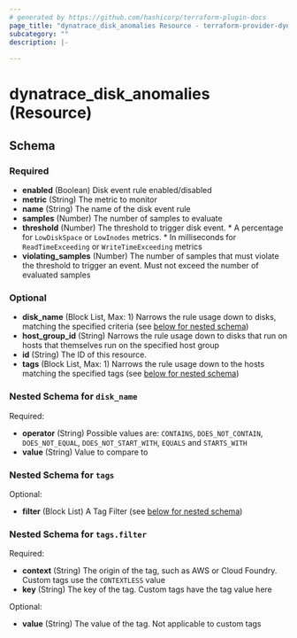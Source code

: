 ```yaml
---
# generated by https://github.com/hashicorp/terraform-plugin-docs
page_title: "dynatrace_disk_anomalies Resource - terraform-provider-dynatrace"
subcategory: ""
description: |-
  
---
```


# dynatrace_disk_anomalies (Resource)





<!-- schema generated by tfplugindocs -->
## Schema

### Required

- **enabled** (Boolean) Disk event rule enabled/disabled
- **metric** (String) The metric to monitor
- **name** (String) The name of the disk event rule
- **samples** (Number) The number of samples to evaluate
- **threshold** (Number) The threshold to trigger disk event.   * A percentage for `LowDiskSpace` or `LowInodes` metrics.   * In milliseconds for `ReadTimeExceeding` or `WriteTimeExceeding` metrics
- **violating_samples** (Number) The number of samples that must violate the threshold to trigger an event. Must not exceed the number of evaluated samples

### Optional

- **disk_name** (Block List, Max: 1) Narrows the rule usage down to disks, matching the specified criteria (see [below for nested schema](#nestedblock--disk_name))
- **host_group_id** (String) Narrows the rule usage down to disks that run on hosts that themselves run on the specified host group
- **id** (String) The ID of this resource.
- **tags** (Block List, Max: 1) Narrows the rule usage down to the hosts matching the specified tags (see [below for nested schema](#nestedblock--tags))

<a id="nestedblock--disk_name"></a>
### Nested Schema for `disk_name`

Required:

- **operator** (String) Possible values are: `CONTAINS`, `DOES_NOT_CONTAIN`, `DOES_NOT_EQUAL`, `DOES_NOT_START_WITH`, `EQUALS` and `STARTS_WITH`
- **value** (String) Value to compare to


<a id="nestedblock--tags"></a>
### Nested Schema for `tags`

Optional:

- **filter** (Block List) A Tag Filter (see [below for nested schema](#nestedblock--tags--filter))

<a id="nestedblock--tags--filter"></a>
### Nested Schema for `tags.filter`

Required:

- **context** (String) The origin of the tag, such as AWS or Cloud Foundry. Custom tags use the `CONTEXTLESS` value
- **key** (String) The key of the tag. Custom tags have the tag value here

Optional:

- **value** (String) The value of the tag. Not applicable to custom tags


